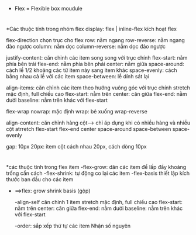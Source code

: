 - Flex = Flexible box moudule

#

\*Các thuộc tính trong nhóm flex
display: flex | inline-flex kích hoạt flex

flex-direction chọn trục cho flex
row: nằm ngang
row-reverse: nằm ngang đảo ngược
column: nằm dọc
column-reverse: nằm dọc đảo ngược

justify-content: căn chỉnh các item song song với trục chính
flex-start: nằm phía bên trái
flex-end: nằm phía bên phải
center: nằm giữa
space-around: cách lề 1/2 khoảng các từ item này sang item khác
space-evenly: cách bằng nhau cả lề với các item
space-between: lề dính sát lại

align-items: căn chỉnh các item theo hướng vuông góc với trục chính
stretch mặc định, full chiều cao
flex-start: nằm trên
center: căn giữa
flex-end: nằm dưới
baseline: nằm trên khác với flex-start

flex-wrap
nowrap: mặc định
wrap: bẻ xuống
wrap-reverse

align-content: căn chỉnh hàng cột--> chỉ áp dụng khi có nhiều hàng và nhiều cột
atrretch
flex-start
flex-end
center
space-around
space-between
space-evenly

gap: 10px 20px: item cột cách nhau 20px,
cách dòng 10px

#

\*các thuộc tính trong flex item
-flex-grow: dãn các item để lấp đầy khoảng trống cần cách
-flex-shrink: tự động co lại các item
-flex-basis thiết lập kích thước ban đầu cho các item

- ==>flex: grow shrink basis (gộp)

  -align-self căn chỉnh 1 item
  stretch mặc định, full chiều cao
  flex-start: nằm trên
  center: căn giữa
  flex-end: nằm dưới
  baseline: nằm trên khác với flex-start

  -order: sắp xếp thứ tự các item
  Nhận số nguyên
